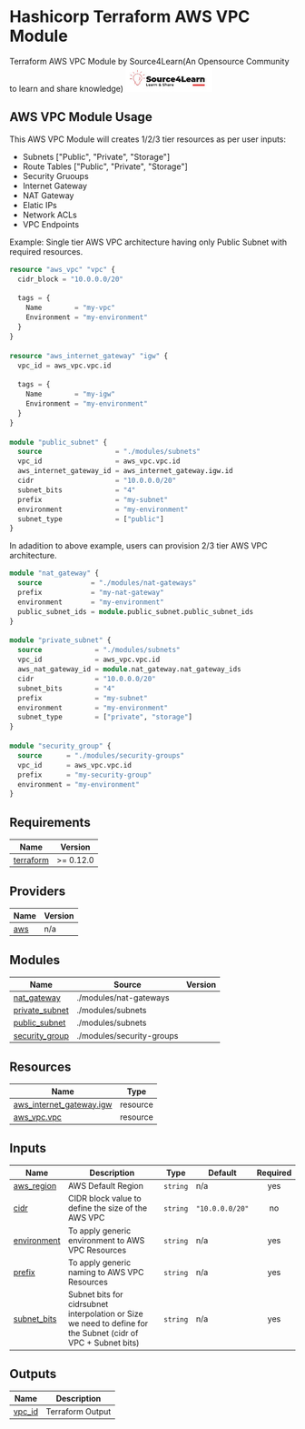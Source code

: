 # Hashicorp Terraform AWS VPC Module
Terraform AWS VPC Module by Source4Learn(An Opensource Community to learn and share knowledge)
![s4l](s4l.png "Source4Learn")

## AWS VPC Module Usage
This AWS VPC Module will creates 1/2/3 tier resources as per user inputs:
- Subnets ["Public", "Private", "Storage"]
- Route Tables ["Public", "Private", "Storage"]
- Security Gruoups
- Internet Gateway
- NAT Gateway
- Elatic IPs
- Network ACLs
- VPC Endpoints

Example: Single tier AWS VPC architecture having only Public Subnet with required resources.

```terraform
resource "aws_vpc" "vpc" {
  cidr_block = "10.0.0.0/20"

  tags = {
    Name        = "my-vpc"
    Environment = "my-environment"
  }
}

resource "aws_internet_gateway" "igw" {
  vpc_id = aws_vpc.vpc.id

  tags = {
    Name        = "my-igw"
    Environment = "my-environment"
  }
}

module "public_subnet" {
  source                  = "./modules/subnets"
  vpc_id                  = aws_vpc.vpc.id
  aws_internet_gateway_id = aws_internet_gateway.igw.id
  cidr                    = "10.0.0.0/20"
  subnet_bits             = "4"
  prefix                  = "my-subnet"
  environment             = "my-environment"
  subnet_type             = ["public"]
}
```

In adadition to above example, users can provision 2/3 tier AWS VPC architecture.

```terraform
module "nat_gateway" {
  source            = "./modules/nat-gateways"
  prefix            = "my-nat-gateway"
  environment       = "my-environment"
  public_subnet_ids = module.public_subnet.public_subnet_ids
}

module "private_subnet" {
  source             = "./modules/subnets"
  vpc_id             = aws_vpc.vpc.id
  aws_nat_gateway_id = module.nat_gateway.nat_gateway_ids
  cidr               = "10.0.0.0/20"
  subnet_bits        = "4"
  prefix             = "my-subnet"
  environment        = "my-environment"
  subnet_type        = ["private", "storage"]
}

module "security_group" {
  source      = "./modules/security-groups"
  vpc_id      = aws_vpc.vpc.id
  prefix      = "my-security-group"
  environment = "my-environment"
}
```

## Requirements

| Name | Version |
|------|---------|
| <a name="requirement_terraform"></a> [terraform](#requirement\_terraform) | >= 0.12.0 |

## Providers

| Name | Version |
|------|---------|
| <a name="provider_aws"></a> [aws](#provider\_aws) | n/a |

## Modules

| Name | Source | Version |
|------|--------|---------|
| <a name="module_nat_gateway"></a> [nat\_gateway](#module\_nat\_gateway) | ./modules/nat-gateways |  |
| <a name="module_private_subnet"></a> [private\_subnet](#module\_private\_subnet) | ./modules/subnets |  |
| <a name="module_public_subnet"></a> [public\_subnet](#module\_public\_subnet) | ./modules/subnets |  |
| <a name="module_security_group"></a> [security\_group](#module\_security\_group) | ./modules/security-groups |  |

## Resources

| Name | Type |
|------|------|
| [aws_internet_gateway.igw](https://registry.terraform.io/providers/hashicorp/aws/latest/docs/resources/internet_gateway) | resource |
| [aws_vpc.vpc](https://registry.terraform.io/providers/hashicorp/aws/latest/docs/resources/vpc) | resource |

## Inputs

| Name | Description | Type | Default | Required |
|------|-------------|------|---------|:--------:|
| <a name="input_aws_region"></a> [aws\_region](#input\_aws\_region) | AWS Default Region | `string` | n/a | yes |
| <a name="input_cidr"></a> [cidr](#input\_cidr) | CIDR block value to define the size of the AWS VPC | `string` | `"10.0.0.0/20"` | no |
| <a name="input_environment"></a> [environment](#input\_environment) | To apply generic environment to AWS VPC Resources | `string` | n/a | yes |
| <a name="input_prefix"></a> [prefix](#input\_prefix) | To apply generic naming to AWS VPC Resources | `string` | n/a | yes |
| <a name="input_subnet_bits"></a> [subnet\_bits](#input\_subnet\_bits) | Subnet bits for cidrsubnet interpolation or Size we need to define for the Subnet (cidr of VPC + Subnet bits) | `string` | n/a | yes |

## Outputs

| Name | Description |
|------|-------------|
| <a name="output_vpc_id"></a> [vpc\_id](#output\_vpc\_id) | Terraform Output |
